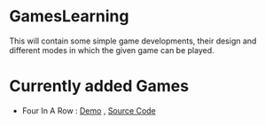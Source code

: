 # GamesLearning
This will contain some simple game developments, their design and different modes in which the given game can be played.


# Currently added Games
- Four In A Row : [Demo](https://cw-shubhammuniyal.github.io/GamesLearning/FourInRow/ "Demo") ,  [Source Code](https://github.com/cw-shubhamMuniyal/GamesLearning/tree/master/FourInRow "Source Code")
